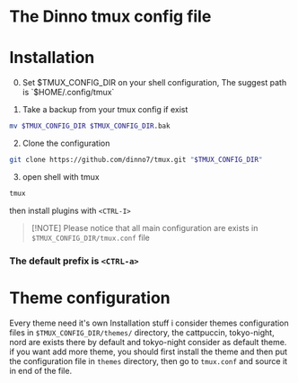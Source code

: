 # The Dinno tmux config file

# Installation

0. Set $TMUX_CONFIG_DIR on your shell configuration, The suggest path is `$HOME/.config/tmux`

1. Take a backup from your tmux config if exist

```bash
mv $TMUX_CONFIG_DIR $TMUX_CONFIG_DIR.bak
```

2. Clone the configuration

```bash
git clone https://github.com/dinno7/tmux.git "$TMUX_CONFIG_DIR"
```

3. open shell with tmux

```bash
tmux
```

then install plugins with `<CTRL-I>`

> [!NOTE] Please notice that all main configuration are exists in `$TMUX_CONFIG_DIR/tmux.conf` file

### The default prefix is `<CTRL-a>`

# Theme configuration

Every theme need it's own Installation stuff
i consider themes configuration files in `$TMUX_CONFIG_DIR/themes/` directory, the cattpuccin, tokyo-night, nord are exists there by default and tokyo-night consider as default theme.
if you want add more theme, you should first install the theme and then put the configuration file in `themes` directory, then go to `tmux.conf` and source it in end of the file.
